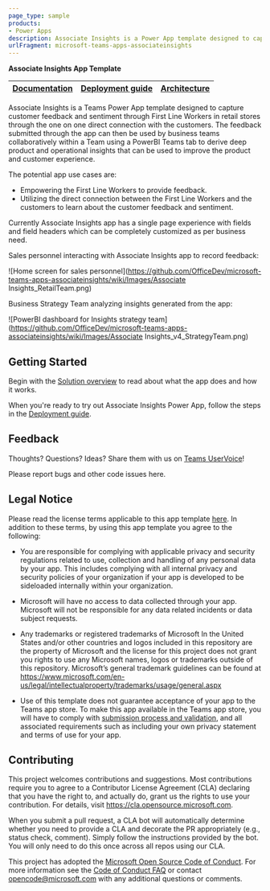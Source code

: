 ```yaml
---
page_type: sample
products:
- Power Apps
description: Associate Insights is a Power App template designed to capture customer feedback and sentiment through First Line Workers in retail stores through the one on one direct connection with the customers.
urlFragment: microsoft-teams-apps-associateinsights
---
```


**Associate Insights App Template**

| [Documentation](https://github.com/OfficeDev/microsoft-teams-apps-associateinsights/wiki/Home) | [Deployment guide](https://github.com/OfficeDev/microsoft-teams-apps-associateinsights/wiki/Deployment-guide) | [Architecture](https://github.com/OfficeDev/microsoft-teams-apps-associateinsights/wiki/Solution-overview) |
| ---- | ---- | ---- |

Associate Insights is a Teams Power App template designed to capture customer feedback and sentiment through First Line Workers in retail stores through the one on one direct connection with the customers. The feedback submitted through the app can then be used by business teams collaboratively within a Team using a PowerBI Teams tab to derive deep product and operational insights that can be used to improve the product and customer experience.

The potential app use cases are:

 - Empowering the First Line Workers to provide feedback.
 - Utilizing the direct connection between the First Line Workers and the customers to learn about the customer feedback and sentiment.

Currently Associate Insights app has a single page experience with fields and field headers which can be completely customized as per business need.

Sales personnel interacting with Associate Insights app to record feedback:

![Home screen for sales personnel](https://github.com/OfficeDev/microsoft-teams-apps-associateinsights/wiki/Images/Associate Insights_RetailTeam.png)

Business Strategy Team analyzing insights generated from the app:

![PowerBI dashboard for Insights strategy team](https://github.com/OfficeDev/microsoft-teams-apps-associateinsights/wiki/Images/Associate Insights_v4_StrategyTeam.png)

## Getting Started
Begin with the [Solution overview](https://github.com/OfficeDev/microsoft-teams-apps-associateinsights/wiki/Solution-overview) to read about what the app does and how it works.

When you're ready to try out Associate Insights Power App, follow the steps in the [Deployment guide](https://github.com/OfficeDev/microsoft-teams-apps-associateinsights/wiki/Deployment-guide).

## Feedback

Thoughts? Questions? Ideas? Share them with us on [Teams UserVoice](https://microsoftteams.uservoice.com/forums/555103-public)!

Please report bugs and other code issues here.

## **Legal Notice**

Please read the license terms applicable to this app template [here](https://github.com/OfficeDev/microsoft-teams-apps-associateinsights/blob/master/LICENSE). In addition to these terms, by using this app template you agree to the following:

 - You are responsible for complying with applicable privacy and security regulations related to use, collection and handling of any personal data by your app.  This includes complying with all internal privacy and security policies of your organization if your app is developed to be sideloaded internally within your organization.
 
 - Microsoft will have no access to data collected through your app. Microsoft will not be responsible for any data related incidents or data subject requests.
 
 - Any trademarks or registered trademarks of Microsoft In the United States and/or other countries and logos included in this repository are the property of Microsoft and the license for this project does not grant you rights to use any Microsoft names, logos or trademarks outside of this repository. Microsoft’s general trademark guidelines can be found at https://www.microsoft.com/en-us/legal/intellectualproperty/trademarks/usage/general.aspx
 
 - Use of this template does not guarantee acceptance of your app to the Teams app store. To make this app available in the Teams app store, you will have to comply with [submission process and validation](https://docs.microsoft.com/en-us/microsoftteams/platform/concepts/deploy-and-publish/appsource/publish), and all associated requirements such as including your own privacy statement and terms of use for your app.

## Contributing

This project welcomes contributions and suggestions.  Most contributions require you to agree to a
Contributor License Agreement (CLA) declaring that you have the right to, and actually do, grant us
the rights to use your contribution. For details, visit https://cla.opensource.microsoft.com.

When you submit a pull request, a CLA bot will automatically determine whether you need to provide
a CLA and decorate the PR appropriately (e.g., status check, comment). Simply follow the instructions
provided by the bot. You will only need to do this once across all repos using our CLA.

This project has adopted the [Microsoft Open Source Code of Conduct](https://opensource.microsoft.com/codeofconduct/).
For more information see the [Code of Conduct FAQ](https://opensource.microsoft.com/codeofconduct/faq/) or
contact [opencode@microsoft.com](mailto:opencode@microsoft.com) with any additional questions or comments.
